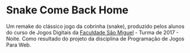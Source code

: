 # Snake Come Back Home
Um remake do clássico jogo da cobrinha (snake),  produzido pelos alunos do curso de Jogos Digitais da  [Faculdade São Miguel](http://www.faculdadesaomiguel.com.br/)  - Turma de 2017 - Noite. Como resultado do projeto da disciplina de Programação de Jogos Para Web.
